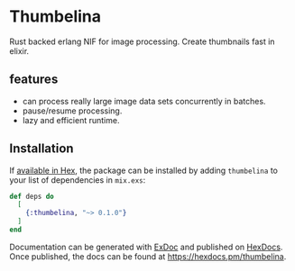 # Thumbelina
Rust backed erlang NIF for image processing. Create thumbnails fast in elixir.

## features
- can process really large image data sets concurrently in batches.
- pause/resume processing.
- lazy and efficient runtime.

## Installation

If [available in Hex](https://hex.pm/docs/publish), the package can be installed
by adding `thumbelina` to your list of dependencies in `mix.exs`:

```elixir
def deps do
  [
    {:thumbelina, "~> 0.1.0"}
  ]
end
```

Documentation can be generated with [ExDoc](https://github.com/elixir-lang/ex_doc)
and published on [HexDocs](https://hexdocs.pm). Once published, the docs can
be found at <https://hexdocs.pm/thumbelina>.

